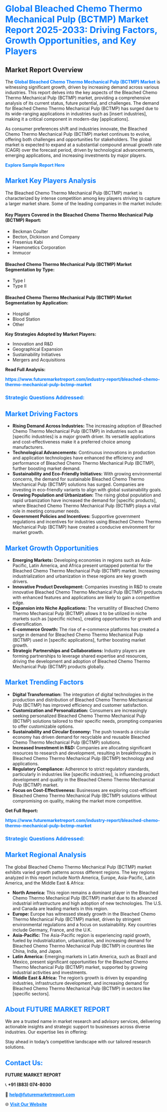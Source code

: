 <h1 style="color: #007BFF;">Global Bleached Chemo Thermo Mechanical Pulp (BCTMP) Market Report 2025-2033: Driving Factors, Growth Opportunities, and Key Players</h1>

<section id="overview">
<h2>Market Report Overview</h2>
<p>The <a href="https://www.futuremarketreport.com/industry-report/bleached-chemo-thermo-mechanical-pulp-bctmp-market" style="color: #007BFF; text-decoration: none;"><strong>Global Bleached Chemo Thermo Mechanical Pulp (BCTMP) Market</strong></a> is witnessing significant growth, driven by increasing demand across various industries. This report delves into the key aspects of the Bleached Chemo Thermo Mechanical Pulp (BCTMP) market, providing a comprehensive analysis of its current status, future potential, and challenges. The demand for Bleached Chemo Thermo Mechanical Pulp (BCTMP) has surged due to its wide-ranging applications in industries such as [insert industries], making it a critical component in modern-day [applications].</p>
<p>As consumer preferences shift and industries innovate, the Bleached Chemo Thermo Mechanical Pulp (BCTMP) market continues to evolve, offering both challenges and opportunities for stakeholders. The global market is expected to expand at a substantial compound annual growth rate (CAGR) over the forecast period, driven by technological advancements, emerging applications, and increasing investments by major players.</p>
</section>

<section id="overview">
<p><a href="https://www.futuremarketreport.com/request-sample/reportId=85729" style="color: #007BFF; text-decoration: none;"><strong>Explore Sample Report Here</strong></a></p>
</section>

<section id="key-players">
<h2 style="color: #007BFF;">Market Key Players Analysis</h2>
<p>The Bleached Chemo Thermo Mechanical Pulp (BCTMP) market is characterized by intense competition among key players striving to capture a larger market share. Some of the leading companies in the market include:</p>
<h4>Key Players Covered in the Bleached Chemo Thermo Mechanical Pulp (BCTMP) Report:</h4>
<ul><li>Beckman Coulter</li><li>Becton, Dickinson and Company</li><li>Fresenius Kabi</li><li>Haemonetics Corporation</li><li>Immucor</li></ul>
<h4>Bleached Chemo Thermo Mechanical Pulp (BCTMP) Market Segmentation by Type:</h4>
<ul><li>Type I</li><li>Type II</li></ul>

<h4>Bleached Chemo Thermo Mechanical Pulp (BCTMP) Market Segmentation by Application:</h4>
<ul><li>Hospital</li><li>Blood Station</li><li>Other</li></ul>
<p><strong>Key Strategies Adopted by Market Players:</strong></p>
<ul>
<li>Innovation and R&D</li>
<li>Geographical Expansion</li>
<li>Sustainability Initiatives</li>
<li>Mergers and Acquisitions</li>
</ul>
</section>

<section>
<p><strong>Read Full Analysis: </strong></p><a href="https://www.futuremarketreport.com/industry-report/bleached-chemo-thermo-mechanical-pulp-bctmp-market" style="color: #007BFF; text-decoration: none;"><strong>https://www.futuremarketreport.com/industry-report/bleached-chemo-thermo-mechanical-pulp-bctmp-market</strong></a>
<h3 style="color: #007BFF;">Strategic Questions Addressed:</h3>
</section>

<section id="driving-factors">
<h2 style="color: #007BFF;">Market Driving Factors</h2>
<ul>
<li><strong>Rising Demand Across Industries:</strong> The increasing adoption of Bleached Chemo Thermo Mechanical Pulp (BCTMP) in industries such as [specific industries] is a major growth driver. Its versatile applications and cost-effectiveness make it a preferred choice among manufacturers.</li>
<li><strong>Technological Advancements:</strong> Continuous innovations in production and application technologies have enhanced the efficiency and performance of Bleached Chemo Thermo Mechanical Pulp (BCTMP), further boosting market demand.</li>
<li><strong>Sustainability and Eco-Friendly Initiatives:</strong> With growing environmental concerns, the demand for sustainable Bleached Chemo Thermo Mechanical Pulp (BCTMP) solutions has surged. Companies are investing in eco-friendly variants to align with global sustainability goals.</li>
<li><strong>Growing Population and Urbanization:</strong> The rising global population and rapid urbanization have increased the demand for [specific products], where Bleached Chemo Thermo Mechanical Pulp (BCTMP) plays a vital role in meeting consumer needs.</li>
<li><strong>Government Policies and Incentives:</strong> Supportive government regulations and incentives for industries using Bleached Chemo Thermo Mechanical Pulp (BCTMP) have created a conducive environment for market growth.</li>
</ul>
</section>

<section id="growth-opportunities">
<h2 style="color: #007BFF;">Market Growth Opportunities</h2>
<ul>
<li><strong>Emerging Markets:</strong> Developing economies in regions such as Asia-Pacific, Latin America, and Africa present untapped potential for the Bleached Chemo Thermo Mechanical Pulp (BCTMP) market. Increasing industrialization and urbanization in these regions are key growth drivers.</li>
<li><strong>Innovative Product Development:</strong> Companies investing in R&D to create innovative Bleached Chemo Thermo Mechanical Pulp (BCTMP) products with enhanced features and applications are likely to gain a competitive edge.</li>
<li><strong>Expansion into Niche Applications:</strong> The versatility of Bleached Chemo Thermo Mechanical Pulp (BCTMP) allows it to be utilized in niche markets such as [specific niches], creating opportunities for growth and diversification.</li>
<li><strong>E-commerce Growth:</strong> The rise of e-commerce platforms has created a surge in demand for Bleached Chemo Thermo Mechanical Pulp (BCTMP) used in [specific applications], further boosting market growth.</li>
<li><strong>Strategic Partnerships and Collaborations:</strong> Industry players are forming partnerships to leverage shared expertise and resources, driving the development and adoption of Bleached Chemo Thermo Mechanical Pulp (BCTMP) products globally.</li>
</ul>
</section>

<section id="trending-factors">
<h2 style="color: #007BFF;">Market Trending Factors</h2>
<ul>
<li><strong>Digital Transformation:</strong> The integration of digital technologies in the production and distribution of Bleached Chemo Thermo Mechanical Pulp (BCTMP) has improved efficiency and customer satisfaction.</li>
<li><strong>Customization and Personalization:</strong> Consumers are increasingly seeking personalized Bleached Chemo Thermo Mechanical Pulp (BCTMP) solutions tailored to their specific needs, prompting companies to offer customizable options.</li>
<li><strong>Sustainability and Circular Economy:</strong> The push towards a circular economy has driven demand for recyclable and reusable Bleached Chemo Thermo Mechanical Pulp (BCTMP) solutions.</li>
<li><strong>Increased Investment in R&D:</strong> Companies are allocating significant resources to research and development, resulting in breakthroughs in Bleached Chemo Thermo Mechanical Pulp (BCTMP) technology and applications.</li>
<li><strong>Regulatory Compliance:</strong> Adherence to strict regulatory standards, particularly in industries like [specific industries], is influencing product development and quality in the Bleached Chemo Thermo Mechanical Pulp (BCTMP) market.</li>
<li><strong>Focus on Cost-Effectiveness:</strong> Businesses are exploring cost-efficient Bleached Chemo Thermo Mechanical Pulp (BCTMP) solutions without compromising on quality, making the market more competitive.</li>
</ul>
</section>

<section>
<p><strong>Get Full Report: </strong></p><a href="https://www.futuremarketreport.com/industry-report/bleached-chemo-thermo-mechanical-pulp-bctmp-market" style="color: #007BFF; text-decoration: none;"><strong>https://www.futuremarketreport.com/industry-report/bleached-chemo-thermo-mechanical-pulp-bctmp-market</strong></a>
<h3 style="color: #007BFF;">Strategic Questions Addressed:</h3>
</section>


<section id="regional-analysis">
<h2 style="color: #007BFF;">Market Regional Analysis</h2>
<p>The global Bleached Chemo Thermo Mechanical Pulp (BCTMP) market exhibits varied growth patterns across different regions. The key regions analyzed in this report include North America, Europe, Asia-Pacific, Latin America, and the Middle East & Africa:</p>
<ul>
<li><strong>North America:</strong> This region remains a dominant player in the Bleached Chemo Thermo Mechanical Pulp (BCTMP) market due to its advanced industrial infrastructure and high adoption of new technologies. The U.S. and Canada are leading markets in this region.</li>
<li><strong>Europe:</strong> Europe has witnessed steady growth in the Bleached Chemo Thermo Mechanical Pulp (BCTMP) market, driven by stringent environmental regulations and a focus on sustainability. Key countries include Germany, France, and the U.K.</li>
<li><strong>Asia-Pacific:</strong> The Asia-Pacific region is experiencing rapid growth, fueled by industrialization, urbanization, and increasing demand for Bleached Chemo Thermo Mechanical Pulp (BCTMP) in countries like China, India, and Japan.</li>
<li><strong>Latin America:</strong> Emerging markets in Latin America, such as Brazil and Mexico, present significant opportunities for the Bleached Chemo Thermo Mechanical Pulp (BCTMP) market, supported by growing industrial activities and investments.</li>
<li><strong>Middle East & Africa:</strong> The region’s growth is driven by expanding industries, infrastructure development, and increasing demand for Bleached Chemo Thermo Mechanical Pulp (BCTMP) in sectors like [specific sectors].</li>
</ul>
</section>

<footer>
<h2 style="color: #007BFF;">About FUTURE MARKET REPORT</h2>
<p>We are a trusted name in market research and advisory services, delivering actionable insights and strategic support to businesses across diverse industries. Our expertise lies in offering:</p>

<p>Stay ahead in today’s competitive landscape with our tailored research solutions.</p>

<h2 style="color: #007BFF;">Contact Us:</h2>
<p><strong>FUTURE MARKET REPORT</strong></p>
<p>📞 <strong>+91 (883) 074-8030</strong></p>
<p>📧 <strong><a href="mailto:help@futuremarketreport.com" style="color: #007BFF;">help@futuremarketreport.com</a></strong></p>
<p>🌐 <strong><a href="https://www.futuremarketreport.com/" style="color: #007BFF;">Visit Our Website</a></strong></p>
</footer>